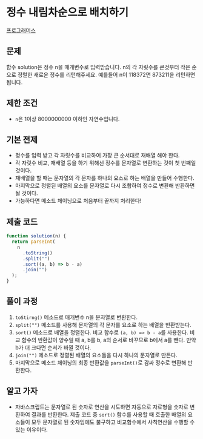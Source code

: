# 정수 내림차순으로 배치하기

[프로그래머스](https://programmers.co.kr/learn/courses/30/lessons/12933)

## 문제

함수 solution은 정수 n을 매개변수로 입력받습니다. n의 각 자릿수를 큰것부터 작은 순으로 정렬한 새로운 정수를 리턴해주세요. 예를들어 n이 118372면 873211을 리턴하면 됩니다.

## 제한 조건

- `n`은 1이상 8000000000 이하인 자연수입니다.

## 기본 전제

- 정수를 입력 받고 각 자릿수를 비교하여 가장 큰 순서대로 재배열 해야 한다.
- 각 자릿수 비교, 재배열 등을 하기 위해선 정수를 문자열로 변환하는 것이 첫 번째일 것이다.
- 재배열을 할 때는 문자열의 각 문자를 하나의 요소로 하는 배열을 만들어 수행한다.
- 마지막으로 정렬된 배열의 요소를 문자열로 다시 조합하여 정수로 변환해 반환하면 될 것이다.
- 가능하다면 메소드 체이닝으로 처음부터 끝까지 처리한다!

## 제출 코드

```javascript
function solution(n) {
  return parseInt(
    n
      .toString()
      .split("")
      .sort((a, b) => b - a)
      .join("")
  );
}
```

## 풀이 과정

1. `toStirng()` 메소드로 매개변수 n을 문자열로 변환한다.
2. `split("")` 메소드를 사용해 문자열의 각 문자를 요소로 하는 배열을 반환받는다.
3. `sort()` 메소드로 배열을 정렬한다. 비교 함수로 `(a, b) => b - a`를 사용한다. 비교 함수의 반환값이 양수일 때 a, b를 b, a의 순서로 바꾸므로 b에서 a를 뺀다. 만약 b가 더 크다면 순서가 바뀔 것이다.
4. `join("")` 메소드로 정렬된 배열의 요소들을 다시 하나의 문자열로 만든다.
5. 마지막으로 메소드 체이닝의 최종 반환값을 `parseInt()`로 감싸 정수로 변환해 반환한다.

## 알고 가자

- 자바스크립트는 문자열로 된 숫자로 연산을 시도하면 자동으로 자료형을 숫자로 변환하여 결과를 반환한다. 제출 코드 중 `sort()` 함수를 사용할 때 호출한 배열의 요소들이 모두 문자열로 된 숫자임에도 불구하고 비교함수에서 사칙연산을 수행할 수 있는 이유이다.

